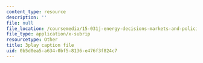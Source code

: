 ```yaml
---
content_type: resource
description: ''
file: null
file_location: /coursemedia/15-031j-energy-decisions-markets-and-policies-spring-2012/0b5d0ea5a6340bf58136e476f3f824c7_2wGduvHRck4.srt
file_type: application/x-subrip
resourcetype: Other
title: 3play caption file
uid: 0b5d0ea5-a634-0bf5-8136-e476f3f824c7
---
```

